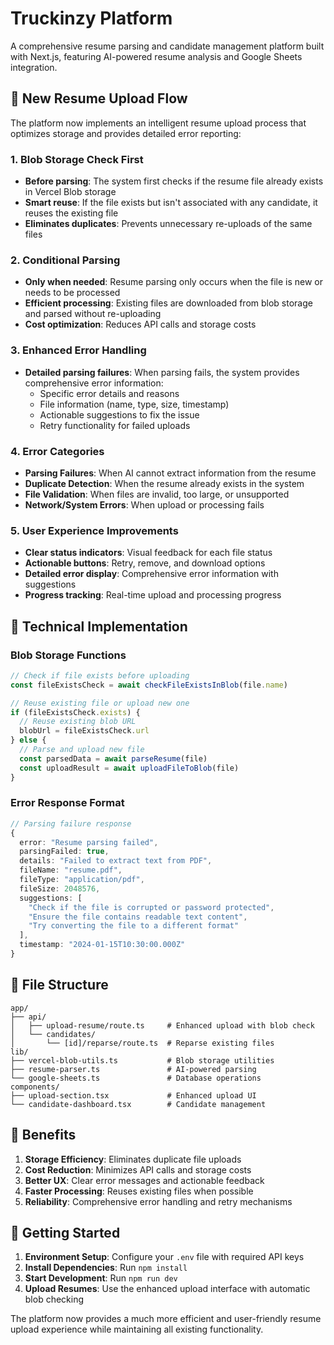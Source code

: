 # Truckinzy Platform

A comprehensive resume parsing and candidate management platform built with Next.js, featuring AI-powered resume analysis and Google Sheets integration.

## 🚀 New Resume Upload Flow

The platform now implements an intelligent resume upload process that optimizes storage and provides detailed error reporting:

### 1. **Blob Storage Check First**
- **Before parsing**: The system first checks if the resume file already exists in Vercel Blob storage
- **Smart reuse**: If the file exists but isn't associated with any candidate, it reuses the existing file
- **Eliminates duplicates**: Prevents unnecessary re-uploads of the same files

### 2. **Conditional Parsing**
- **Only when needed**: Resume parsing only occurs when the file is new or needs to be processed
- **Efficient processing**: Existing files are downloaded from blob storage and parsed without re-uploading
- **Cost optimization**: Reduces API calls and storage costs

### 3. **Enhanced Error Handling**
- **Detailed parsing failures**: When parsing fails, the system provides comprehensive error information:
  - Specific error details and reasons
  - File information (name, type, size, timestamp)
  - Actionable suggestions to fix the issue
  - Retry functionality for failed uploads

### 4. **Error Categories**
- **Parsing Failures**: When AI cannot extract information from the resume
- **Duplicate Detection**: When the resume already exists in the system
- **File Validation**: When files are invalid, too large, or unsupported
- **Network/System Errors**: When upload or processing fails

### 5. **User Experience Improvements**
- **Clear status indicators**: Visual feedback for each file status
- **Actionable buttons**: Retry, remove, and download options
- **Detailed error display**: Comprehensive error information with suggestions
- **Progress tracking**: Real-time upload and processing progress

## 🔧 Technical Implementation

### Blob Storage Functions
```typescript
// Check if file exists before uploading
const fileExistsCheck = await checkFileExistsInBlob(file.name)

// Reuse existing file or upload new one
if (fileExistsCheck.exists) {
  // Reuse existing blob URL
  blobUrl = fileExistsCheck.url
} else {
  // Parse and upload new file
  const parsedData = await parseResume(file)
  const uploadResult = await uploadFileToBlob(file)
}
```

### Error Response Format
```typescript
// Parsing failure response
{
  error: "Resume parsing failed",
  parsingFailed: true,
  details: "Failed to extract text from PDF",
  fileName: "resume.pdf",
  fileType: "application/pdf",
  fileSize: 2048576,
  suggestions: [
    "Check if the file is corrupted or password protected",
    "Ensure the file contains readable text content",
    "Try converting the file to a different format"
  ],
  timestamp: "2024-01-15T10:30:00.000Z"
}
```

## 📁 File Structure

```
app/
├── api/
│   ├── upload-resume/route.ts     # Enhanced upload with blob check
│   └── candidates/
│       └── [id]/reparse/route.ts  # Reparse existing files
lib/
├── vercel-blob-utils.ts           # Blob storage utilities
├── resume-parser.ts               # AI-powered parsing
└── google-sheets.ts               # Database operations
components/
├── upload-section.tsx             # Enhanced upload UI
└── candidate-dashboard.tsx        # Candidate management
```

## 🎯 Benefits

1. **Storage Efficiency**: Eliminates duplicate file uploads
2. **Cost Reduction**: Minimizes API calls and storage costs
3. **Better UX**: Clear error messages and actionable feedback
4. **Faster Processing**: Reuses existing files when possible
5. **Reliability**: Comprehensive error handling and retry mechanisms

## 🚀 Getting Started

1. **Environment Setup**: Configure your `.env` file with required API keys
2. **Install Dependencies**: Run `npm install`
3. **Start Development**: Run `npm run dev`
4. **Upload Resumes**: Use the enhanced upload interface with automatic blob checking

The platform now provides a much more efficient and user-friendly resume upload experience while maintaining all existing functionality.
